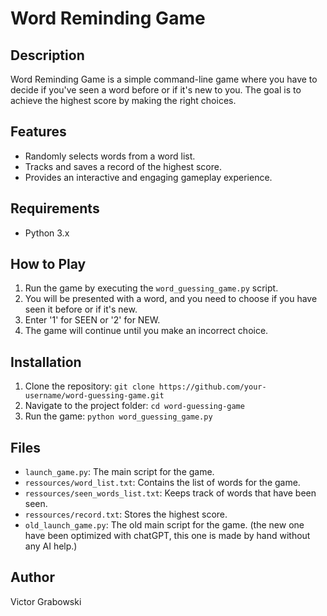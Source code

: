# Word Reminding Game

## Description
Word Reminding Game is a simple command-line game where you have to decide if you've seen a word before or if it's new to you. The goal is to achieve the highest score by making the right choices.

## Features
- Randomly selects words from a word list.
- Tracks and saves a record of the highest score.
- Provides an interactive and engaging gameplay experience.

## Requirements
- Python 3.x

## How to Play
1. Run the game by executing the `word_guessing_game.py` script.
2. You will be presented with a word, and you need to choose if you have seen it before or if it's new.
3. Enter '1' for SEEN or '2' for NEW.
4. The game will continue until you make an incorrect choice.

## Installation
1. Clone the repository: `git clone https://github.com/your-username/word-guessing-game.git`
2. Navigate to the project folder: `cd word-guessing-game`
3. Run the game: `python word_guessing_game.py`

## Files
- `launch_game.py`: The main script for the game.
- `ressources/word_list.txt`: Contains the list of words for the game.
- `ressources/seen_words_list.txt`: Keeps track of words that have been seen.
- `ressources/record.txt`: Stores the highest score.
- `old_launch_game.py`: The old main script for the game. (the new one have been optimized with chatGPT, this one is made by hand without any AI help.)

## Author
Victor Grabowski
